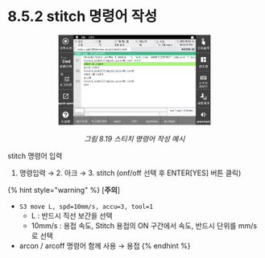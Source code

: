 ﻿# 8.5.2 stitch 명령어 작성 
 

<p align="center">
 <img src="../../_assets/8_19.png" width="60%"></img>
 <em><p align="center">그림 8.19 스티치 명령어 작성 예시</p></em>
</p>  


stitch 명령어 입력
1.	명령입력 → 2. 아크 → 3. stitch (onf/off 선택 후 ENTER[YES] 버튼 클릭)


{% hint style="warning" %}
[**주의**]  
- ```S3 move L, spd=10mm/s, accu=3, tool=1```  
	 - L : 반드시 직선 보간을 선택  
	 - 10mm/s : 용접 속도, Stitch 용접의 ON 구간에서 속도, 반드시 단위를 mm/s로 선택
- arcon / arcoff 명령어 함께 사용 → 용접 
{% endhint %}